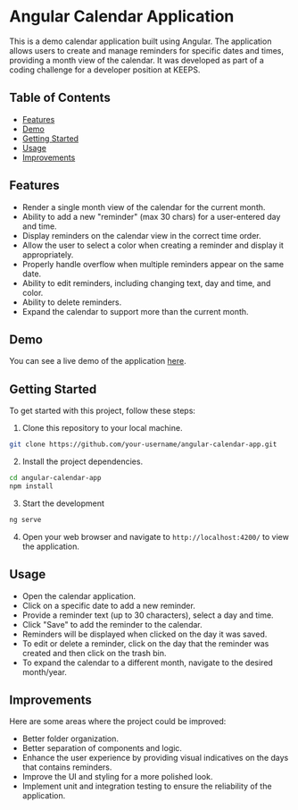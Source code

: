 # Angular Calendar Application

This is a demo calendar application built using Angular. The application allows users to create and manage reminders for specific dates and times, providing a month view of the calendar. It was developed as part of a coding challenge for a developer position at KEEPS.

## Table of Contents

- [Features](#features)
- [Demo](#demo)
- [Getting Started](#getting-started)
- [Usage](#usage)
- [Improvements](#improvements)


## Features

- Render a single month view of the calendar for the current month.
- Ability to add a new "reminder" (max 30 chars) for a user-entered day and time.
- Display reminders on the calendar view in the correct time order.
- Allow the user to select a color when creating a reminder and display it appropriately.
- Properly handle overflow when multiple reminders appear on the same date.
- Ability to edit reminders, including changing text, day and time, and color.
- Ability to delete reminders.
- Expand the calendar to support more than the current month.

## Demo

You can see a live demo of the application [here](link-to-your-live-demo).

## Getting Started

To get started with this project, follow these steps:

1. Clone this repository to your local machine.

```bash
git clone https://github.com/your-username/angular-calendar-app.git
```

2. Install the project dependencies.
```bash
cd angular-calendar-app
npm install
```
3. Start the development
```bash
ng serve
```
4. Open your web browser and navigate to `http://localhost:4200/` to view the application.

## Usage

- Open the calendar application.
- Click on a specific date to add a new reminder.
- Provide a reminder text (up to 30 characters), select a day and time.
- Click "Save" to add the reminder to the calendar.
- Reminders will be displayed when clicked on the day it was saved.
- To edit or delete a reminder, click on the day that the reminder was created and then click on the trash bin.
- To expand the calendar to a different month, navigate to the desired month/year.

## Improvements

Here are some areas where the project could be improved:

- Better folder organization.
- Better separation of components and logic.
- Enhance the user experience by providing visual indicatives on the days that contains reminders.
- Improve the UI and styling for a more polished look.
- Implement unit and integration testing to ensure the reliability of the application.


